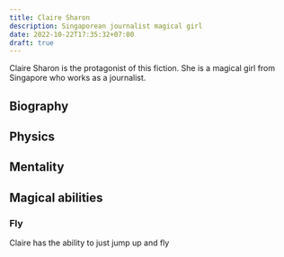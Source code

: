 ```yaml
---
title: Claire Sharon
description: Singaporean journalist magical girl
date: 2022-10-22T17:35:32+07:00
draft: true
---
```


Claire Sharon is the protagonist of this fiction. She is a magical girl from Singapore who works as a journalist.

## Biography

## Physics

## Mentality

## Magical abilities

### Fly

Claire has the ability to just jump up and fly
